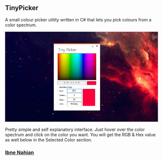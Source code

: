 ## TinyPicker

A small colour picker utility written in C# that lets you pick colours from a color spectrum.

![TinyPicker](https://github.com/evilprince2009/TinyPicker/blob/main/Images/Screenshot_2.png)

Pretty simple and self explanatory interface. Just hover over the color spectrum and click on the color you want. You will get the RGB & Hex value as well below in the Selected Color section.

### [Ibne Nahian](https://www.facebook.com/evilprince2009/)
